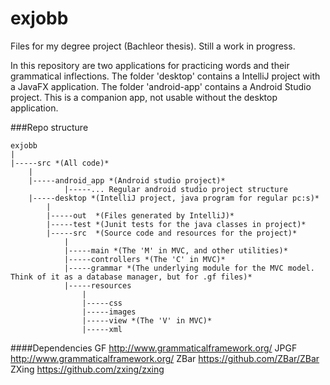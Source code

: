﻿# exjobb

Files for my degree project (Bachleor thesis). Still a work in progress.  

In this repository are two applications for practicing words and their grammatical inflections. The folder 'desktop' contains a IntelliJ project with a JavaFX application. The folder 'android-app' contains a Android Studio project. This is a companion app, not usable without the desktop application.  

###Repo structure

    exjobb
    |
    |-----src *(All code)*
    	|
        |-----android_app *(Android studio project)*
                |-----... Regular android studio project structure
    	|-----desktop *(IntelliJ project, java program for regular pc:s)*
    		|
    		|-----out  *(Files generated by IntelliJ)*
    		|-----test *(Junit tests for the java classes in project)*
    		|-----src  *(Source code and resources for the project)*
    			|
    			|-----main *(The 'M' in MVC, and other utilities)*
    			|-----controllers *(The 'C' in MVC)*
    			|-----grammar *(The underlying module for the MVC model. Think of it as a database manager, but for .gf files)*
    			|-----resources
    				|
    				|-----css
    				|-----images
    				|-----view *(The 'V' in MVC)*
    				|-----xml
    	


####Dependencies
GF http://www.grammaticalframework.org/
JPGF http://www.grammaticalframework.org/
ZBar https://github.com/ZBar/ZBar
ZXing https://github.com/zxing/zxing

